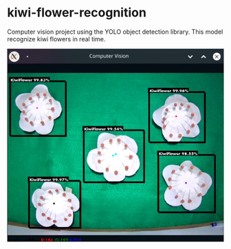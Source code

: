 # kiwi-flower-recognition

Computer vision project using the YOLO object detection library. This model recognize kiwi flowers in real time.


![](flowers-recognition.png)
